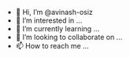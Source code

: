 - 👋 Hi, I’m @avinash-osiz
- 👀 I’m interested in ...
- 🌱 I’m currently learning ...
- 💞️ I’m looking to collaborate on ...
- 📫 How to reach me ...

<!---
avinash-osiz/avinash-osiz is a ✨ special ✨ repository because its `README.md` (this file) appears on your GitHub profile.
You can click the Preview link to take a look at your changes.
--->
